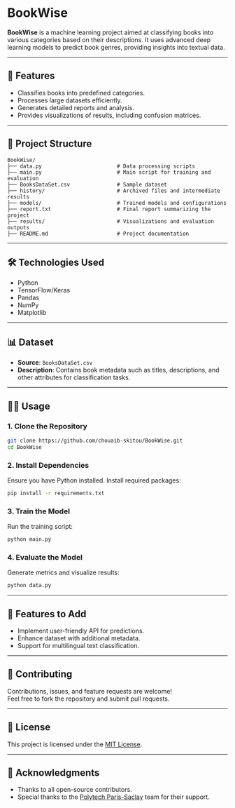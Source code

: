 
# BookWise

**BookWise** is a machine learning project aimed at classifying books into various categories based on their descriptions. It uses advanced deep learning models to predict book genres, providing insights into textual data.

---

## 🚀 Features
- Classifies books into predefined categories.
- Processes large datasets efficiently.
- Generates detailed reports and analysis.
- Provides visualizations of results, including confusion matrices.

---

## 📁 Project Structure
```
BookWise/
├── data.py                        # Data processing scripts
├── main.py                        # Main script for training and evaluation
├── BooksDataSet.csv               # Sample dataset
├── history/                       # Archived files and intermediate results
├── models/                        # Trained models and configurations
├── report.txt                     # Final report summarizing the project
├── results/                       # Visualizations and evaluation outputs
├── README.md                      # Project documentation
```

---

## 🛠️ Technologies Used
- Python
- TensorFlow/Keras
- Pandas
- NumPy
- Matplotlib

---

## 📊 Dataset
- **Source**: `BooksDataSet.csv`
- **Description**: Contains book metadata such as titles, descriptions, and other attributes for classification tasks.

---

## 🏃‍♂️ Usage
### 1. Clone the Repository
```bash
git clone https://github.com/chouaib-skitou/BookWise.git
cd BookWise
```

### 2. Install Dependencies
Ensure you have Python installed. Install required packages:
```bash
pip install -r requirements.txt
```

### 3. Train the Model
Run the training script:
```bash
python main.py
```

### 4. Evaluate the Model
Generate metrics and visualize results:
```bash
python data.py
```

---

## 🌟 Features to Add
- Implement user-friendly API for predictions.
- Enhance dataset with additional metadata.
- Support for multilingual text classification.

---

## 🤝 Contributing
Contributions, issues, and feature requests are welcome!  
Feel free to fork the repository and submit pull requests.

---

## 📜 License
This project is licensed under the [MIT License](LICENSE).

---

## 🙌 Acknowledgments
- Thanks to all open-source contributors.
- Special thanks to the [Polytech Paris-Saclay](https://www.polytech.universite-paris-saclay.fr/) team for their support.
